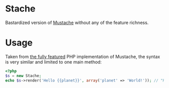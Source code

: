 # Stache #

Bastardized version of [Mustache](http://mustache.github.io/) without any of the feature richness.

# Usage #

Taken from [the fully featured](https://github.com/bobthecow/mustache.php) PHP implementation of Mustache, the syntax is very similar and limited to one main method:

```php
<?php
$s = new Stache;
echo $s->render('Hello {{planet}}', array('planet' => 'World!')); // "Hello World!"
```
